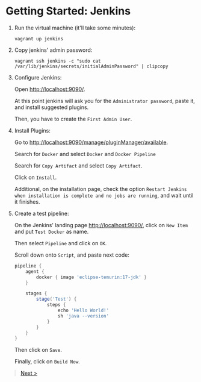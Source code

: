 # Getting Started: Jenkins

1. Run the virtual machine (it'll take some minutes):

    ```shell
    vagrant up jenkins
    ```

2. Copy jenkins' admin password:

    ```shell
    vagrant ssh jenkins -c "sudo cat /var/lib/jenkins/secrets/initialAdminPassword" | clipcopy
    ```

3. Configure Jenkins:

    Open <http://localhost:9090/>.

    At this point jenkins will ask you for
    the `Administrator password`, paste it, and install suggested plugins.

    Then, you have to create the `First Admin User`.

4. Install Plugins:

    Go to <http://localhost:9090/manage/pluginManager/available>.

    Search for `Docker` and select `Docker` and `Docker Pipeline`

    Search for `Copy Artifact` and select `Copy Artifact`.

    Click on `Install`.

    Additional, on the installation page, check the option
    `Restart Jenkins when installation is complete and no jobs are running`, and wait until it finishes.

5. Create a test pipeline:

    On the Jenkins' landing page <http://localhost:9090/>, click on `New Item` and put `Test Docker` as name.

    Then select `Pipeline` and click on `OK`.

    Scroll down onto `Script`, and paste next code:

    ```groovy
    pipeline {
        agent {
            docker { image 'eclipse-temurin:17-jdk' }
        }

        stages {
            stage('Test') {
                steps {
                    echo 'Hello World!'
                    sh 'java --version'
                }
            }
        }
    }
    ```

    Then click on `Save`.

    Finally, click on `Build Now`.

> [Next >](2_CONFIGURE_IDEMPIERE.md)
